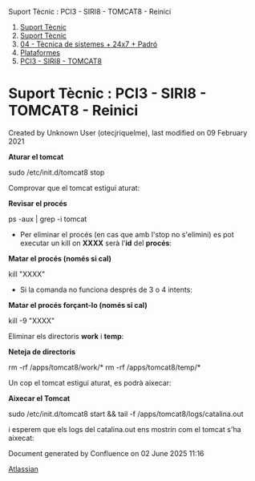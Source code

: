 Suport Tècnic : PCI3 - SIRI8 - TOMCAT8 - Reinici  

1.  [Suport Tècnic](index.md)
2.  [Suport Tècnic](13893782.md)
3.  [04 - Tècnica de sistemes + 24x7 + Padró](26313202.md)
4.  [Plataformes](Plataformes_41520520.md)
5.  [PCI3 - SIRI8 - TOMCAT8](PCI3---SIRI8---TOMCAT8_41521189.md)

Suport Tècnic : PCI3 - SIRI8 - TOMCAT8 - Reinici
================================================

Created by Unknown User (otecjriquelme), last modified on 09 February 2021

**Aturar el tomcat**

sudo /etc/init.d/tomcat8 stop

Comprovar que el tomcat estigui aturat:

**Revisar el procés**

ps -aux | grep -i tomcat

*   Per eliminar el procés (en cas que amb l'stop no s'elimini) es pot executar un kill on **XXXX** serà l'**id** del **procés**:
    

  

**Matar el procés (només si cal)**

kill "XXXX"

*   Si la comanda no funciona després de 3 o 4 intents:

**Matar el procés forçant-lo (només si cal)**

kill -9 "XXXX"

Eliminar els directoris **work** i **temp**:

**Neteja de directoris**

rm -rf /apps/tomcat8/work/\*
rm -rf /apps/tomcat8/temp/\*

  

  

Un cop el tomcat estigui aturat, es podrà aixecar:

**Aixecar el Tomcat**

sudo /etc/init.d/tomcat8 start && tail -f /apps/tomcat8/logs/catalina.out

i esperem que els logs del catalina.out ens mostrin com el tomcat s'ha aixecat:

Document generated by Confluence on 02 June 2025 11:16

[Atlassian](http://www.atlassian.com/)